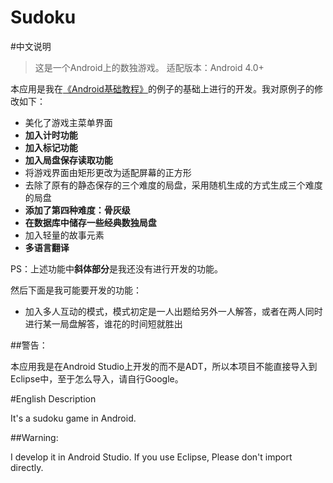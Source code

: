Sudoku
======
#中文说明
>这是一个Android上的数独游戏。
>适配版本：Android 4.0+

本应用是我在[《Android基础教程》](http://www.duokan.com/book/12887)的例子的基础上进行的开发。我对原例子的修改如下：

+ 美化了游戏主菜单界面
+ **加入计时功能**
+ **加入标记功能**
+ **加入局盘保存读取功能**
+ 将游戏界面由矩形更改为适配屏幕的正方形
+ 去除了原有的静态保存的三个难度的局盘，采用随机生成的方式生成三个难度的局盘
+ **添加了第四种难度：骨灰级**
+ **在数据库中储存一些经典数独局盘**
+ 加入轻量的故事元素
+ **多语言翻译**

PS：上述功能中**斜体部分**是我还没有进行开发的功能。

然后下面是我可能要开发的功能：

+ 加入多人互动的模式，模式初定是一人出题给另外一人解答，或者在两人同时进行某一局盘解答，谁花的时间短就胜出

##警告：

本应用我是在Android Studio上开发的而不是ADT，所以本项目不能直接导入到Eclipse中，至于怎么导入，请自行Google。


#English Description

It's a sudoku game in Android.

##Warning:

I develop it in Android Studio. If you use Eclipse, Please don't import directly.
